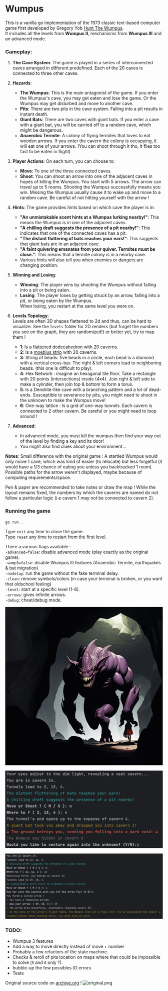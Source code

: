 # Wumpus
This is a vanilla go implementation of the 1973 classic text-based computer game first developed by Gregory Yob [Hunt The Wumpus](https://en.wikipedia.org/wiki/Hunt_the_Wumpus).  
It includes all the levels from **Wumpus II**, mechanisms from **Wumpus III** and an advanced mode.

### Gameplay:

1. **The Cave System**: The game is played in a series of interconnected caves arranged in different predefined. Each of the 20 caves is connected to three other caves.

2. **Hazards**:
   - **The Wumpus**: This is the main antagonist of the game. If you enter the Wumpus's cave, you may get eaten and lose the game. Or the Wumpus may get disturbed and move to another cave.
   - **Pits**: There are two pits in the cave system. Falling into a pit results in instant death.
   - **Giant Bats**: There are two caves with giant bats. If you enter a cave with a giant bat, you will be carried off to a random cave, which might be dangerous.
   - **Anaerobic Termite**: A colony of flying termites that loves to eat wooden arrows. If you enter the cavern the colony is occupying, it will eat one of your arrows. (You can shoot through it tho, it flies too fast to be eaten in flight)

3. **Player Actions**: On each turn, you can choose to:
   - **Move**: To one of the three connected caves.
   - **Shoot**: You can shoot an arrow into one of the adjacent caves in hopes of killing the Wumpus. You start with 5 arrows. The arrow can travel up to 5 rooms. Shooting the Wumpus successfully means you win. Missing the Wumpus usually cause it to wake up and move to a random cave. Be careful of not hitting yourself with the arrow !
   
4. **Hints**: The game provides hints based on which cave the player is in:
   - **"An unmistakable scent hints at a Wumpus lurking nearby!"**: This means the Wumpus is in one of the adjacent caves.
   - **"A chilling draft suggests the presence of a pit nearby!"**: This indicates that one of the connected caves has a pit.
   - **"The distant fluttering of bats reaches your ears!"**: This suggests that giant bats are in an adjacent cave.
   - **"A faint quivering emanates from your quiver. Termites must be close."**: This means that a termite colony is in a nearby cave.
   - Various hints will also tell you when enemies or dangers are changing position.

5. **Winning and Losing**:
   - **Winning**: The player wins by shooting the Wumpus without falling into a pit or being eaten.
   - **Losing**: The player loses by getting struck by an arrow, falling into a pit, or being eaten by the Wumpus.  
   When losing, you restart at the same level you were on.

6. **Levels Topology**:  
   Levels are often 3D shapes flattened to 2d and thus, can be hard to visualize. See the `levels` folder for 2D renders (but forget the numbers you see on the graph, they are randomized!) or better yet, try to map them !
   - **1**: Is a [flattened dodecahedron](https://people.math.sc.edu/Burkardt/data/grf/dodecahedron.png) with 20 caverns.
   - **2**: Is a [moebius strip](https://en.wikipedia.org/wiki/M%C3%B6bius_strip) with 20 caverns.
   - **3**: String of beads: five beads in a circle, each bead is a diamond with a vertical cross-bar. The right & left corners lead to neighboring beads. (this one is difficult to play).
   - **4**: Hex Network : imagine an hexagonal tile floor. Take a rectangle with 20 points (intersections) inside (4x4). Join right & left side to make a cylinder, then join top & bottom to form a torus.
   - **5**: Is a Dendrite-like cave with a branching pattern and a lot of dead-ends. Susceptible to severance by pits, you might need to shoot in the unknown to make the Wumpus move! 
   - **6**: One-way lattice : Is a grid of one-way tunnels. Each cavern is connected to 2 other cavern. Be careful or you might need to loop around !

7. **Advanced**:
   - In advanced mode, you must kill the wumpus then find your way out of the level by finding a key and its door!
   - You might also find clues about your environment...

**Notes**: Small difference with the original game :
A startled Wumpus would only move 1 cave, which was kind of easier (to relocate) but less forgetful (it would have a 1/3 chance of eating you unless you backtracked 1 room).  
Possible paths for the arrow weren't displayed, maybe because of computing requirements/space.

Pen & paper are recommended to take notes or draw the map !
While the layout remains fixed, the numbers by which the caverns are named do not follow a particular logic (i.e cavern 1 may not be connected to cavern 2).

### Running the game
```
go run .
```
Type `exit` any time to close the game.  
Type `reset` any time to restart from the first level.

There a various flags available :  
`-advanced=false`: disable advanced mode (play exactly as the original game).  
`-wump3=false`: disable Wumpus III features (Anaerobic Termite, earthquakes & bat migration)  
`-nodelay`: run the game without the fake terminal delay.  
`-clean`: remove symbols/colors (in case your terminal is broken, or you want that oldschool feeling)  
`-level`: start at a specific level (1-6).  
`-arrows`: gives infinite arrows.  
`-debug`: cheat/debug mode.  

![cover](cover.png)

![screenshot1](screenshot1.png)

![screenshot2](screenshot2.png)

### TODO:
* Wumpus 3 features
* Add a way to move directly instead of move + number
* Probably a few refactors of the state machine.
* Checks & reroll of pits location on maps where that could be impossible to solve (`5` and `6` only ?).
* bubble-up the few possibles IO errors
* Tests

Original source code on [archive.org](https://archive.org/details/CreativeComputingv01n05SeptemberOctober1975/page/n51/mode/2up) !
![original.png](original.png)
